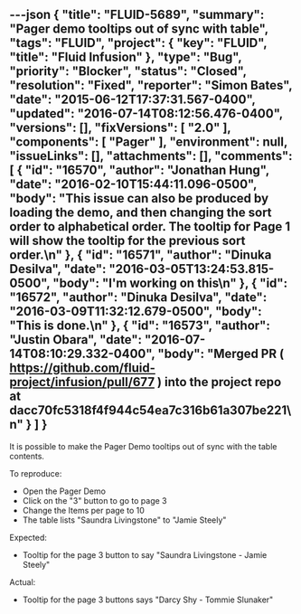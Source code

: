 ---json
{
  "title": "FLUID-5689",
  "summary": "Pager demo tooltips out of sync with table",
  "tags": "FLUID",
  "project": {
    "key": "FLUID",
    "title": "Fluid Infusion"
  },
  "type": "Bug",
  "priority": "Blocker",
  "status": "Closed",
  "resolution": "Fixed",
  "reporter": "Simon Bates",
  "date": "2015-06-12T17:37:31.567-0400",
  "updated": "2016-07-14T08:12:56.476-0400",
  "versions": [],
  "fixVersions": [
    "2.0"
  ],
  "components": [
    "Pager"
  ],
  "environment": null,
  "issueLinks": [],
  "attachments": [],
  "comments": [
    {
      "id": "16570",
      "author": "Jonathan Hung",
      "date": "2016-02-10T15:44:11.096-0500",
      "body": "This issue can also be produced by loading the demo, and then changing the sort order to alphabetical order. The tooltip for Page 1 will show the tooltip for the previous sort order.\n"
    },
    {
      "id": "16571",
      "author": "Dinuka Desilva",
      "date": "2016-03-05T13:24:53.815-0500",
      "body": "I'm working on this\n"
    },
    {
      "id": "16572",
      "author": "Dinuka Desilva",
      "date": "2016-03-09T11:32:12.679-0500",
      "body": "This is done.\n"
    },
    {
      "id": "16573",
      "author": "Justin Obara",
      "date": "2016-07-14T08:10:29.332-0400",
      "body": "Merged PR ( <https://github.com/fluid-project/infusion/pull/677> ) into the project repo at dacc70fc5318f4f944c54ea7c316b61a307be221\n"
    }
  ]
}
---
It is possible to make the Pager Demo tooltips out of sync with the table contents.

To reproduce:

* Open the Pager Demo
* Click on the "3" button to go to page 3
* Change the Items per page to 10
* The table lists "Saundra Livingstone" to "Jamie Steely"

Expected:

* Tooltip for the page 3 button to say "Saundra Livingstone - Jamie Steely"

Actual:

* Tooltip for the page 3 buttons says "Darcy Shy - Tommie Slunaker"

        